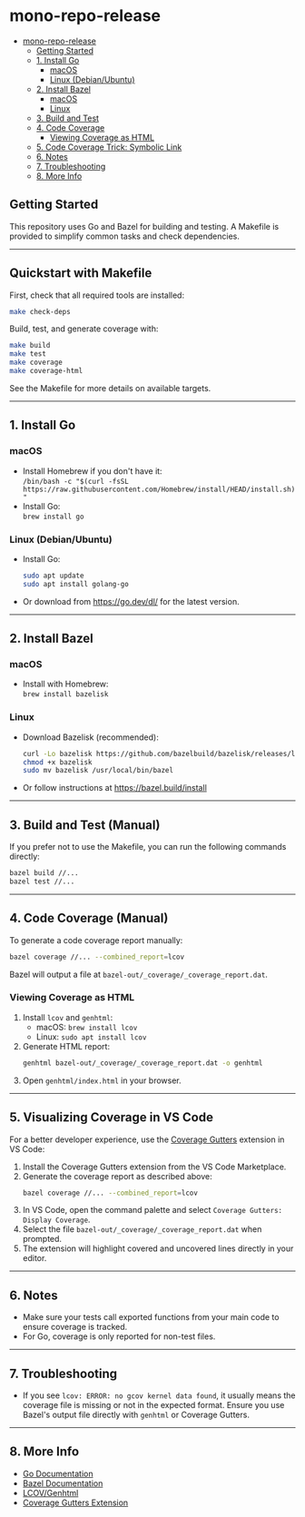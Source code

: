 # mono-repo-release

- [mono-repo-release](#mono-repo-release)
  - [Getting Started](#getting-started)
  - [1. Install Go](#1-install-go)
    - [macOS](#macos)
    - [Linux (Debian/Ubuntu)](#linux-debianubuntu)
  - [2. Install Bazel](#2-install-bazel)
    - [macOS](#macos-1)
    - [Linux](#linux)
  - [3. Build and Test](#3-build-and-test)
  - [4. Code Coverage](#4-code-coverage)
    - [Viewing Coverage as HTML](#viewing-coverage-as-html)
  - [5. Code Coverage Trick: Symbolic Link](#5-code-coverage-trick-symbolic-link)
  - [6. Notes](#6-notes)
  - [7. Troubleshooting](#7-troubleshooting)
  - [8. More Info](#8-more-info)


## Getting Started

This repository uses Go and Bazel for building and testing. A Makefile is provided to simplify common tasks and check dependencies.

---

## Quickstart with Makefile

First, check that all required tools are installed:

```sh
make check-deps
```

Build, test, and generate coverage with:

```sh
make build
make test
make coverage
make coverage-html
```

See the Makefile for more details on available targets.

---

## 1. Install Go

### macOS
- Install Homebrew if you don't have it:  
  `/bin/bash -c "$(curl -fsSL https://raw.githubusercontent.com/Homebrew/install/HEAD/install.sh)"`
- Install Go:  
  `brew install go`

### Linux (Debian/Ubuntu)
- Install Go:
  ```sh
  sudo apt update
  sudo apt install golang-go
  ```
- Or download from https://go.dev/dl/ for the latest version.

---

## 2. Install Bazel

### macOS
- Install with Homebrew:  
  `brew install bazelisk`

### Linux
- Download Bazelisk (recommended):
  ```sh
  curl -Lo bazelisk https://github.com/bazelbuild/bazelisk/releases/latest/download/bazelisk-linux-amd64
  chmod +x bazelisk
  sudo mv bazelisk /usr/local/bin/bazel
  ```
- Or follow instructions at https://bazel.build/install

---


## 3. Build and Test (Manual)

If you prefer not to use the Makefile, you can run the following commands directly:

```sh
bazel build //...
bazel test //...
```

---

## 4. Code Coverage (Manual)

To generate a code coverage report manually:

```sh
bazel coverage //... --combined_report=lcov
```

Bazel will output a file at `bazel-out/_coverage/_coverage_report.dat`.

### Viewing Coverage as HTML

1. Install `lcov` and `genhtml`:
   - macOS: `brew install lcov`
   - Linux: `sudo apt install lcov`
2. Generate HTML report:
   ```sh
   genhtml bazel-out/_coverage/_coverage_report.dat -o genhtml
   ```
3. Open `genhtml/index.html` in your browser.

---


## 5. Visualizing Coverage in VS Code

For a better developer experience, use the [Coverage Gutters](https://marketplace.visualstudio.com/items?itemName=ryanluker.vscode-coverage-gutters) extension in VS Code:

1. Install the Coverage Gutters extension from the VS Code Marketplace.
2. Generate the coverage report as described above:
   ```sh
   bazel coverage //... --combined_report=lcov
   ```
3. In VS Code, open the command palette and select `Coverage Gutters: Display Coverage`.
4. Select the file `bazel-out/_coverage/_coverage_report.dat` when prompted.
5. The extension will highlight covered and uncovered lines directly in your editor.

---

## 6. Notes
- Make sure your tests call exported functions from your main code to ensure coverage is tracked.
- For Go, coverage is only reported for non-test files.

---

## 7. Troubleshooting
- If you see `lcov: ERROR: no gcov kernel data found`, it usually means the coverage file is missing or not in the expected format. Ensure you use Bazel's output file directly with `genhtml` or Coverage Gutters.

---

## 8. More Info
- [Go Documentation](https://go.dev/doc/)
- [Bazel Documentation](https://bazel.build/)
- [LCOV/Genhtml](http://ltp.sourceforge.net/coverage/lcov.php)
- [Coverage Gutters Extension](https://marketplace.visualstudio.com/items?itemName=ryanluker.vscode-coverage-gutters)
